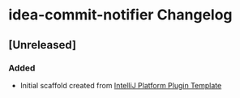 <!-- Keep a Changelog guide -> https://keepachangelog.com -->

# idea-commit-notifier Changelog

## [Unreleased]
### Added
- Initial scaffold created from [IntelliJ Platform Plugin Template](https://github.com/JetBrains/intellij-platform-plugin-template)
